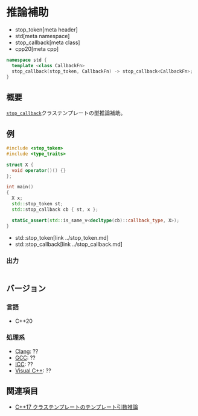# 推論補助
* stop_token[meta header]
* std[meta namespace]
* stop_callback[meta class]
* cpp20[meta cpp]

```cpp
namespace std {
  template <class CallbackFn>
  stop_callback(stop_token, CallbackFn) -> stop_callback<CallbackFn>;
}
```

## 概要
[`stop_callback`](../stop_callback.md)クラステンプレートの型推論補助。

## 例
```cpp example
#include <stop_token>
#include <type_traits>

struct X {
  void operator()() {}
};

int main()
{
  X x;
  std::stop_token st;
  std::stop_callback cb { st, x };

  static_assert(std::is_same_v<decltype(cb)::callback_type, X>);
}
```
* std::stop_token[link ../stop_token.md]
* std::stop_callback[link ../stop_callback.md]

### 出力
```
```


## バージョン
### 言語
- C++20

### 処理系
- [Clang](/implementation.md#clang): ??
- [GCC](/implementation.md#gcc): ??
- [ICC](/implementation.md#icc): ??
- [Visual C++](/implementation.md#visual_cpp): ??

## 関連項目
- [C++17 クラステンプレートのテンプレート引数推論](/lang/cpp17/type_deduction_for_class_templates.md)

